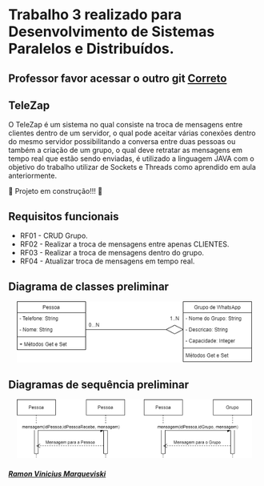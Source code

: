 # Trabalho 3 realizado para Desenvolvimento de Sistemas Paralelos e Distribuídos.
 ## Professor favor acessar o outro git <a href="https://github.com/RamonMarqueviski/chatComThreadsSocketsRamon">Correto</a>
 ## TeleZap
 
O TeleZap é um sistema no qual consiste na troca de mensagens entre clientes dentro de um servidor, o qual pode aceitar várias conexões dentro do mesmo servidor possibilitando a conversa entre duas pessoas ou também a criação de um grupo, o qual deve retratar as mensagens em tempo real que estão sendo enviadas, é utilizado a linguagem JAVA com o objetivo do trabalho utilizar de Sockets e Threads como aprendido em aula anteriormente.
 
 🚧  Projeto em construção!!!  🚧
 
 ## Requisitos funcionais
 
 * RF01 - CRUD Grupo.
 * RF02 - Realizar a troca de mensagens entre apenas CLIENTES.
 * RF03 - Realizar a troca de mensagens dentro do grupo.
 * RF04 - Atualizar troca de mensagens em tempo real.
 
 ## Diagrama de classes preliminar
 <p align = "center">
 <img width ="470" src = "src/Assets/DiagramaDeClasseT4.drawio.png">
 </p>
 
 ## Diagramas de sequência preliminar
  <p align = "center">
 <img width ="470" src = "src/Assets/Diagrama2Sequencia.drawio.png">
 </p>

 
 
 ##### <a href="https://www.linkedin.com/in/ramon-vinicius-marqueviski-a4ba801a1/">Ramon Vinicius Marqueviski</a>
 
